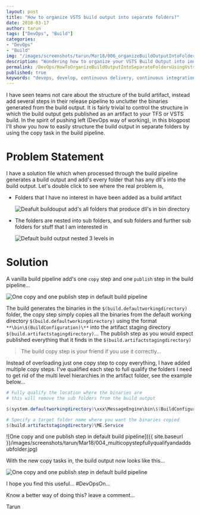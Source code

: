 ```yaml
---
layout: post
title: "How to organize VSTS build output into separate folders?"
date: 2018-03-17
author: tarun
tags: ["DevOps", "Build"]
categories:
- "DevOps"
- "Build"
img: "/images/screenshots/tarun/Mar18/006_organizeBuildOutputIntoFolders.jpg"
description: "Wondering how to organize your VSTS Build Output into individual folders so you can directly consume it in your release pipeline for the purposes of deployment? In this blogpost on DevOps I'll show you how to use the copy task in VSTS Build Pipeline to structure the build artifact such that the output is structured in multiple folders ready to be consumed."
permalink: /DevOps/HowToOrganizeBuildOutputIntoSeparateFoldersUsingVstsBuild
published: true
keywords: "devops, develop, continuous delivery, continuous integration, devops wiki, continuous deployment, devops tutorial, ci server, devops model, devops definition, continuous integration tools, cloud devops, devops principles, agile and devops, agile devops, devops delivery model, devops emphasizes on, devops duties, devops setup, devops ideas, ci cd pipeline, codepipeline, ci pipeline, ci, continuous integration tools, continuous development, integration tools, continuous, ci server, build server, how to implement continuous integration, build and deployment automation, Azure, VSTS, TFS, alm, Visual Studio, VisualStudio, microsoft team build"
---
```

I have seen teams not care about the structure of the build artifact, instead add several steps in their release pipeline to unclutter the binaries generated from the build output. It is fairly trivial to control the structure in which the build output gets published as an artifact to your TFS or VSTS build. In the spirit of pushing left (DevOps way of working), in this blogpost I'll show you how to easily structure the build output in separate folders by using the copy task in the build pipeline.
<!--more-->

# Problem Statement 
I have a solution file which when processed through the build pipeline generates a build output and add's every folder that has any dll's into the build output. Let's double click to see where the real problem is,
+ Folders that I have no interest in have been added as a build artifact

    ![Deafult buildouput add's all folders that produce dll's in bin directory]({{site.url}}/images/screenshots/tarun/Mar18/002_defaultoutputhasfoldersthatidontneed.jpg) 

+ The folders are nested into sub folders, and sub folders and further sub folders for stuff that I am interested in

    ![Default build output nested 3 levels in]({{site.url}}/images/screenshots/tarun/Mar18/001_defaultbuildoutput.jpg)
  


# Solution

A vanilla build pipeline add's one `copy` step and one `publish` step in the build pipeline...

![One copy and one publish step in default build pipeline]({{site.url}}/images/screenshots/tarun/Mar18/003_defaultpipelineonecopyandonepublishstep.jpg)

The build generates the binaries in the `$(build.defaultworkingdirectory)` folder, the copy step simply copies all the binaries from the default working directory `$(build.defaultworkingdirectory)` using the format `**\bin\$(BuildConfiguration)\**` into the artifact staging directory `$(build.artifactstagingdirectory)`... The publish step as you would expect published everything that it finds in the `$(build.artifactstagingdirectory)` 

> The build copy step is your friend if you use it correctly...

Instead of overloading just one copy step to copy everything, I have added multiple copy steps. I've qualified each step to full qualify the folders I need to get rid of the multi level hierarchies in the artifact folder, see the example below... 

``` PowerShell
# Fully qualify the location where the binaries are
# this will remove the sub folders from the build output

$(system.defaultworkingdirectory)\xxx\MessageEngine\bin\$(BuildConfiguration)\

# Specify a target folder name where you want the binaries copied
$(build.artifactstagingdirectory)\ME.Service

```

![One copy and one publish step in default build pipeline]({{ site.baseurl }}/images/screenshots/tarun/Mar18/004_multicopystepfullyqualifyandaddsubfolder.jpg)


With the new copy tasks in, the build output now looks like this...

![One copy and one publish step in default build pipeline]({{site.url}}/images/screenshots/tarun/Mar18/005_buildoutputafterproposedmultistepcopy.jpg)

I hope you find this useful... #DevOpsOn...

Know a better way of doing this? leave a comment...

Tarun 